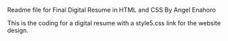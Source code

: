 Readme file for Final Digital Resume in HTML and CSS
By Angel Enahoro

This is the coding for a digital resume with a style5.css link for the website design. 
